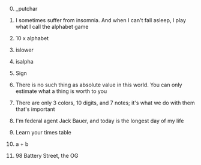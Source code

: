 0. _putchar                                                                                                                                            

1. I sometimes suffer from insomnia. And when I can't fall asleep, I play what I call the alphabet game                                                

2. 10 x alphabet                                                                                                                                       

3. islower                                                                                                                                             

4. isalpha                                                                                                                                             

5. Sign                                                                                                                                                

6. There is no such thing as absolute value in this world. You can only estimate what a thing is worth to you                                          

7. There are only 3 colors, 10 digits, and 7 notes; it's what we do with them that's important                                                         

8. I'm federal agent Jack Bauer, and today is the longest day of my life                                                                               

9. Learn your times table                                                                                                                              

10. a + b                                                                                                                                              

11. 98 Battery Street, the OG
